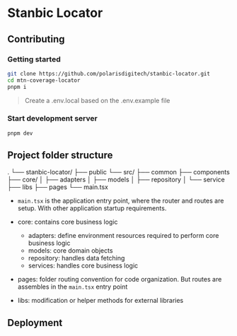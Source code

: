 # Stanbic Locator

## Contributing

### Getting started
```bash
git clone https://github.com/polarisdigitech/stanbic-locator.git
cd mtn-coverage-locator
pnpm i
```

> Create a .env.local based on the .env.example file

### Start development server

```bash
pnpm dev
```

## Project folder structure



.
└── stanbic-locator/
    ├── public
    └── src/
        ├── common
        ├── components
        ├── core/
        │   ├── adapters
        │   ├── models
        │   ├── repository
        │   └── service
        ├── libs
        ├── pages
        └── main.tsx

- `main.tsx` is the application entry point, where the router and routes are setup. With other application startup requirements.

- core: contains core business logic
   - adapters: define environment resources required to perform core business logic
   - models: core domain objects
   - repository: handles data fetching
   - services: handles core business logic

- pages: folder routing convention for code organization. But routes are assembles in the `main.tsx` entry point

- libs: modification or helper methods for external libraries

## Deployment

